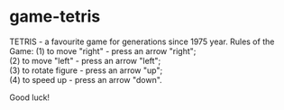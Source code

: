 # game-tetris
TETRIS - a favourite game for generations since 1975 year.
   Rules of the Game:
      (1) to move "right" - press an arrow "right"; <br>
      (2) to move "left" - press an arrow "left";  <br>
      (3) to rotate figure - press an arrow "up";  <br>
      (4) to speed up - press an arrow "down". <br>
   
 Good luck!

